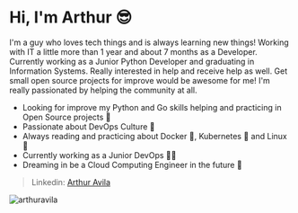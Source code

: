 # Hi, I'm Arthur :sunglasses:

I'm a guy who loves tech things and is always learning new things! Working with IT a little more than 1 year and about 7 months as a Developer.
Currently working as a Junior Python Developer and graduating in Information Systems. Really interested in help and receive help as well. Get small open source projects for improve would be awesome for me! I'm really passionated by helping the community at all.


- Looking for improve my Python and Go skills helping and practicing in Open Source projects	:snake:
- Passionate about DevOps Culture :robot:
- Always reading and practicing about Docker :whale:, Kubernetes :octopus: and Linux :penguin:
- Currently working as a Junior DevOps :man_technologist:
- Dreaming in be a Cloud Computing Engineer in the future :star_struck:

> Linkedin: [Arthur Avila](https://www.linkedin.com/in/arthur-%C3%A1vila-502bb889/)

<img src="https://github-readme-stats.vercel.app/api?username=arthuravila26&show_icons=true)" alt="arthuravila" /> </p>

